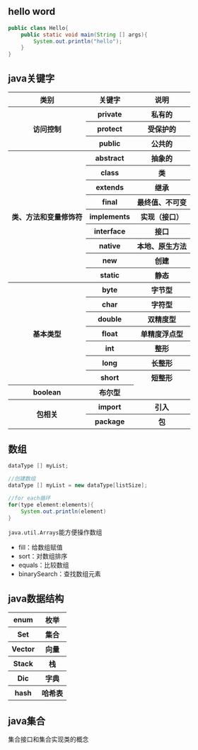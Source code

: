 ## hello word
```java
public class Hello{
	public static void main(String [] args){
		System.out.println("hello");
	}
}
``` 

## java关键字
<table>
	<tr>
		<th>类别</th>
		<th>关键字</th>
		<th>说明</th>
	</tr>
	<tr>
		<th rowspan='3'>访问控制</th>
		<th>private</th>
		<th>私有的</th>
	</tr>	
	<tr>
		<th>protect</th>
		<th>受保护的</th>
	</tr>	
	<tr>
		<th>public</th>
		<th>公共的</th>
	</tr>
	<tr>
		<th rowspan='9'>类、方法和变量修饰符</th>
		<th>abstract</th>
		<th>抽象的</th>
	</tr>
	<tr>
		<th>class</th>
		<th>类</th>
	</tr>
	<tr>
		<th>extends</th>
		<th>继承</th>
	</tr>
	<tr>
		<th>final</th>
		<th>最终值、不可变</th>
	</tr>
	<tr>
		<th>implements</th>
		<th>实现（接口）</th>
	</tr>
	<tr>
		<th>interface</th>
		<th>接口</th>
	</tr>
	<tr>
		<th>native</th>
		<th>本地、原生方法</th>
	</tr>
	<tr>
		<th>new</th>
		<th>创建</th>
	</tr>
	<tr>
		<th>static</th>
		<th>静态</th>
	</tr>
	<tr>
	    <th rowspan='7'>基本类型</th>
		<th>byte</th>
		<th>字节型</th>
	</tr>
	<tr>
		<th>char</th>
		<th>字符型</th>
	</tr>
	<tr>
		<th>double</th>
		<th>双精度型</th>
	</tr>
	<tr>
		<th>float</th>
		<th>单精度浮点型</th>
	</tr>
	<tr>
		<th>int</th>
		<th>整形</th>
	</tr>
	<tr>
		<th>long</th>
		<th>长整形</th>
	</tr>
	<tr>
		<th>short</th>
		<th>短整形</th>
	</tr>
	<tr>
	    <th>boolean</th>
		<th>布尔型</th>
	</tr>
	<tr>
	    <th rowspan='2'>包相关</th>
		<th>import</th>
		<th>引入</th>
	</tr>
	<tr>
		<th>package</th>
		<th>包</th>
	</tr>
</table>


## 数组
```java
dataType [] myList;

//创建数组
dataType [] myList = new dataType[listSize];

//for each循环
for(type element:elements){
	System.out.println(element)
}
``` 


`java.util.Arrays`能方便操作数组  
* fill：给数组赋值
* sort：对数组排序
* equals：比较数组
* binarySearch：查找数组元素

## java数据结构
<table>
	<tr>
		<th>enum</th>
		<th>枚举</th>
	</tr>
	<tr>
		<th>Set</th>
		<th>集合</th>
	</tr>
	<tr>
		<th>Vector</th>
		<th>向量</th>
	</tr>
	<tr>
		<th>Stack</th>
		<th>栈</th>
	</tr>
	<tr>
		<th>Dic</th>
		<th>字典</th>
	</tr>
	<tr>
		<th>hash</th>
		<th>哈希表</th>
	</tr>
</table>

## java集合
集合接口和集合实现类的概念  
